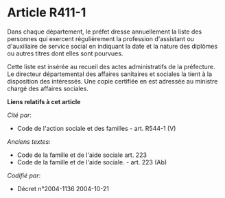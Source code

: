 # Article R411-1

Dans chaque département, le préfet dresse annuellement la liste des personnes qui exercent régulièrement la profession
d'assistant ou d'auxiliaire de service social en indiquant la date et la nature des diplômes ou autres titres dont elles sont
pourvues.

Cette liste est insérée au recueil des actes administratifs de la préfecture. Le directeur départemental des affaires
sanitaires et sociales la tient à la disposition des intéressés. Une copie certifiée en est adressée au ministre chargé des
affaires sociales.

**Liens relatifs à cet article**

_Cité par_:

  - Code de l'action sociale et des familles - art. R544-1 (V)

_Anciens textes_:

  - Code de la famille et de l'aide sociale art. 223
  - Code de la famille et de l'aide sociale. - art. 223 (Ab)

_Codifié par_:

  - Décret n°2004-1136 2004-10-21
